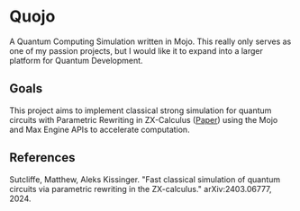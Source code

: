 # Quojo
A Quantum Computing Simulation written in Mojo. This really only serves as one of my passion projects, but I would like it to expand into a larger platform for Quantum Development.

## Goals
This project aims to implement classical strong simulation for quantum circuits with Parametric Rewriting in ZX-Calculus ([Paper](https://arxiv.org/pdf/2403.06777)) using the Mojo and Max Engine APIs to accelerate computation.

## References
Sutcliffe, Matthew, Aleks Kissinger. "Fast classical simulation of quantum circuits via parametric rewriting
  in the ZX-calculus." arXiv:2403.06777, 2024.

